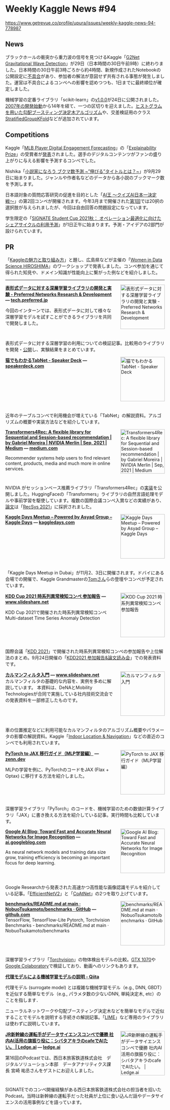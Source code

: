 # Weekly Kaggle News #94
https://www.getrevue.co/profile/upura/issues/weekly-kaggle-news-94-778987
<h3><h2>News</h2><p>ブラックホールの衝突から重力波の信号を見つけるKaggle「<a href="https://www.kaggle.com/c/g2net-gravitational-wave-detection/" target="_blank">G2Net Gravitational Wave Detection</a>」が29日（日本時間の30日午前9時）に終わりました。日本時間の30日午前3時ごろから約4時間、新規作成されたNotebookの公開設定に<a href="https://www.kaggle.com/c/g2net-gravitational-wave-detection/discussion/275580" target="_blank">不具合</a>があり、参加者の解法が意図せず共有される事態が発生しました。運営は不具合によるコンペへの影響を認めつつも、1日までに最終順位が確定しました。</p><p>機械学習の定番ライブラリ「scikit-learn」の<a href="https://scikit-learn.org/stable/whats_new/v1.0.html" target="_blank">v1.0.0</a>が24日に公開されました。<a href="https://scikit-learn.org/stable/about.html" target="_blank">2007年の開発始動</a>から14年を経て、一つの区切りを迎えました。<a href="https://scikit-learn.org/stable/modules/generated/sklearn.ensemble.HistGradientBoostingRegressor.html" target="_blank">ヒストグラムを用いた勾配ブースティング決定木アルゴリズム</a>や、交差検証用のクラス<a href="https://scikit-learn.org/dev/modules/generated/sklearn.model_selection.StratifiedGroupKFold.html#sklearn.model_selection.StratifiedGroupKFold" target="_blank">StratifiedGroupKFold</a>などが追加されています。</p><h2>Competitions</h2><p>Kaggle「<a href="https://www.kaggle.com/c/mlb-player-digital-engagement-forecasting" target="_blank">MLB Player Digital Engagement Forecasting</a>」の「<a href="https://www.kaggle.com/c/mlb-player-digital-engagement-forecasting/overview/explainability-prize" target="_blank">Explainability Prize</a>」の受賞者が<a href="https://www.kaggle.com/c/mlb-player-digital-engagement-forecasting/discussion/275463" target="_blank">発表</a>されました。選手のデジタルコンテンツがファンの盛り上がりに与える影響を予測するコンペでした。</p><p>Nishika「<a href="https://www.nishika.com/competitions/21/summary" target="_blank">小説家になろう ブクマ数予測 ~”伸びる”タイトルとは？~</a>」が9月29日に始まりました。ジャンルや作者名などのデータから各小説のブックマーク数を予測します。</p><p>日本語対象の質問応答研究の促進を目的とした「<a href="https://www.nlp.ecei.tohoku.ac.jp/projects/aio/" target="_blank">AI王 〜クイズAI日本一決定戦〜</a>」の第2回コンペが開催されます。今年3月まで開催された<a href="https://www.nlp.ecei.tohoku.ac.jp/projects/aio/competition_202103.html" target="_blank">第1回</a>では20択の選択肢が与えられましたが、今回は自由回答の問題設定になっています。</p><p>学生限定の「<a href="https://signate.jp/competitions/549" target="_blank">SIGNATE Student Cup 2021秋： オペレーション最適化に向けたシェアサイクルの利用予測</a>」が1日正午に始まります。予測・アイデアの2部門が設けられています。</p><h2>PR</h2><p>「<a href="https://speakerdeck.com/upura/attractiveness-and-approach-of-kaggle" target="_blank">Kaggleの魅力と取り組み方</a>」と題し、広島県などが主催の「<a href="https://wids.hiroshima.jp/" target="_blank">Women in Data Science HIROSHIMA</a>」のワークショップで発表しました。コンペ参加を通じて得られた知見や、ドメイン知識が性能向上に繋がった例などを紹介しました。</p></h3>
<hr>
<p>
<img width="140" height="140" alt="表形式データに対する深層学習ライブラリの開発と実験 - Preferred Networks Research &amp; Development" style="float: right; margin-left: 20px; margin-bottom: 20px;" src="https://s3.amazonaws.com/revue/items/images/011/440/570/thumb/architecture.png?1632996730" />
<strong style='display: block;'><a href="https://tech.preferred.jp/ja/blog/deep-table/?utm_campaign=Weekly%20Kaggle%20News&amp;utm_medium=email&amp;utm_source=Revue%20newsletter">表形式データに対する深層学習ライブラリの開発と実験 - Preferred Networks Research &amp; Development</a> &mdash; <a href="https://tech.preferred.jp/ja/blog/deep-table/">tech.preferred.jp</a></strong>
<p>今回のインターンでは、表形式データに対して様々な深層学習モデルを試すことができるライブラリを共同で開発しました。</p>
</p>
<div style='clear: both;'></div>
<p><p>表形式データに対する深層学習の利用についての検証記事。比較用のライブラリを開発・<a href="https://github.com/pfnet-research/deep-table" target="_blank">公開</a>し、実験結果をまとめています。</p></p>
<p>
<img width="140" height="140" alt="猫でもわかるTabNet - Speaker Deck" style="float: right; margin-left: 20px; margin-bottom: 20px;" src="https://s3.amazonaws.com/revue/items/images/011/377/665/thumb/slide_0.jpg?1632744332" />
<strong style='display: block;'><a href="https://speakerdeck.com/poya/mao-demowakarutabnet?utm_campaign=Weekly%20Kaggle%20News&amp;utm_medium=email&amp;utm_source=Revue%20newsletter">猫でもわかるTabNet - Speaker Deck</a> &mdash; <a href="https://speakerdeck.com/poya/mao-demowakarutabnet">speakerdeck.com</a></strong>

</p>
<div style='clear: both;'></div>
<p><p>近年のテーブルコンペで利用機会が増えている「TabNet」の解説資料。アルゴリズムの概要や実装方法などを紹介しています。</p></p>
<p>
<img width="140" height="140" alt="Transformers4Rec: A flexible library for Sequential and Session-based recommendation | by Gabriel Moreira | NVIDIA Merlin | Sep, 2021 | Medium" style="float: right; margin-left: 20px; margin-bottom: 20px;" src="https://s3.amazonaws.com/revue/items/images/011/334/040/thumb/1*RLlzvFPQp2by7TjwVDsJcg.jpeg?1632630738" />
<strong style='display: block;'><a href="https://medium.com/nvidia-merlin/transformers4rec-4523cc7d8fa8?utm_campaign=Weekly%20Kaggle%20News&amp;utm_medium=email&amp;utm_source=Revue%20newsletter">Transformers4Rec: A flexible library for Sequential and Session-based recommendation | by Gabriel Moreira | NVIDIA Merlin | Sep, 2021 | Medium</a> &mdash; <a href="https://medium.com/nvidia-merlin/transformers4rec-4523cc7d8fa8">medium.com</a></strong>
<p>Recommender systems help users to find relevant content, products, media and much more in online services.</p>
</p>
<div style='clear: both;'></div>
<p><p>NVIDIA がセッションベース推薦ライブラリ「Transformers4Rec」の<a href="https://github.com/NVIDIA-Merlin/Transformers4Rec" target="_blank">実装</a>を公開しました。HuggingFaceの「Transformers」ライブラリの自然言語処理モデルや事前学習を駆使しています。複数の国際会議コンペ入賞などの実績があり、<a href="https://github.com/NVIDIA-Merlin/publications/tree/main/2021_acm_recsys_transformers4rec" target="_blank">論文</a>は「<a href="https://recsys.acm.org/recsys21/" target="_blank">RecSys 2021</a>」に採択されました。</p></p>
<p>
<img width="140" height="140" alt="Kaggle Days Meetup – Powered by Asyad Group – Kaggle Days" style="float: right; margin-left: 20px; margin-bottom: 20px;" src="https://s3.amazonaws.com/revue/items/images/011/420/884/thumb/mini_l_1.png?1632920127" />
<strong style='display: block;'><a href="https://kaggledays.com/events/kaggle-days-meetup-powered-by-asyad-group/?utm_campaign=Weekly%20Kaggle%20News&amp;utm_medium=email&amp;utm_source=Revue%20newsletter">Kaggle Days Meetup – Powered by Asyad Group – Kaggle Days</a> &mdash; <a href="https://kaggledays.com/events/kaggle-days-meetup-powered-by-asyad-group/">kaggledays.com</a></strong>

</p>
<div style='clear: both;'></div>
<p><p>「Kaggle Days Meetup in Dubai」が11月2、3日に開催されます。ドバイにある会場での開催で、Kaggle Grandmasterの<a href="https://www.kaggle.com/tvdwiele" target="_blank">Tomさん</a>らの登壇やコンペが予定されています。</p></p>
<p>
<img width="140" height="140" alt="KDD Cup 2021 時系列異常検知コンペ 参加報告" style="float: right; margin-left: 20px; margin-bottom: 20px;" src="https://s3.amazonaws.com/revue/items/images/011/317/606/thumb/20210924kddcup2021-210924073603-thumbnail-4.jpg?1632547573" />
<strong style='display: block;'><a href="https://www.slideshare.net/GentaYoshimura/kdd-cup-2021?utm_campaign=Weekly%20Kaggle%20News&amp;utm_medium=email&amp;utm_source=Revue%20newsletter">KDD Cup 2021 時系列異常検知コンペ 参加報告</a> &mdash; <a href="https://www.slideshare.net/GentaYoshimura/kdd-cup-2021">www.slideshare.net</a></strong>
<p>KDD Cup 2021で開催された時系列異常検知コンペ Multi-dataset Time Series Anomaly Detection</p>
</p>
<div style='clear: both;'></div>
<p><p>国際会議「<a href="https://www.kdd.org/kdd2021/" target="_blank">KDD 2021</a>」で開催された時系列異常検知コンペの参加報告や上位解法のまとめ。9月24日開催の「<a href="https://connpass.com/event/223966/" target="_blank">KDD2021 参加報告&amp;論文読み会</a>」での発表資料です。</p></p>
<p>
<img width="140" height="140" alt="カルマンフィルタ入門" style="float: right; margin-left: 20px; margin-bottom: 20px;" src="https://s3.amazonaws.com/revue/items/images/011/317/609/thumb/random-210924072638-thumbnail-4.jpg?1632547599" />
<strong style='display: block;'><a href="https://www.slideshare.net/ssuserf7b6ad/ss-250284912/ssuserf7b6ad/ss-250284912?utm_campaign=Weekly%20Kaggle%20News&amp;utm_medium=email&amp;utm_source=Revue%20newsletter">カルマンフィルタ入門</a> &mdash; <a href="https://www.slideshare.net/ssuserf7b6ad/ss-250284912/ssuserf7b6ad/ss-250284912">www.slideshare.net</a></strong>
カルマンフィルタの基礎的な内容を、実例を多めに解説しています。 本資料は、DeNAとMobility Technologiesが合同で実施している社内技術交流会での発表資料を一部修正したものです。
</p>
<div style='clear: both;'></div>
<p><p>車の位置推定などに利用可能なカルマンフィルタのアルゴリズム概要やパラメータの影響の解説資料。Kaggle「<a href="https://www.kaggle.com/c/indoor-location-navigation" target="_blank">Indoor Location &amp; Navigation</a>」などの直近のコンペでも利用されています。</p></p>
<p>
<img width="140" height="140" alt="PyTorch to JAX 移行ガイド（MLP学習編）" style="float: right; margin-left: 20px; margin-bottom: 20px;" src="https://s3.amazonaws.com/revue/items/images/011/377/593/thumb/og-base_z4sxah.png?1632744201" />
<strong style='display: block;'><a href="https://zenn.dev/jellied_unagi/articles/d986044a425e94?utm_campaign=Weekly%20Kaggle%20News&amp;utm_medium=email&amp;utm_source=Revue%20newsletter">PyTorch to JAX 移行ガイド（MLP学習編）</a> &mdash; <a href="https://zenn.dev/jellied_unagi/articles/d986044a425e94">zenn.dev</a></strong>
<p>MLPの学習を例に、PyTorchのコードをJAX (Flax + Optax) に移行する方法を紹介しました。</p>
</p>
<div style='clear: both;'></div>
<p><p>深層学習ライブラリ「PyTorch」のコードを、機械学習のための数値計算ライブラリ「JAX」に書き換える方法を紹介している記事。実行時間も比較しています。</p></p>
<p>
<img width="140" height="140" alt="Google AI Blog: Toward Fast and Accurate Neural Networks for Image Recognition" style="float: right; margin-left: 20px; margin-bottom: 20px;" src="https://s3.amazonaws.com/revue/items/images/011/377/656/thumb/GoogleAI_logo_horizontal_color_rgb.png?1632744302" />
<strong style='display: block;'><a href="https://ai.googleblog.com/2021/09/toward-fast-and-accurate-neural.html?utm_campaign=Weekly%20Kaggle%20News&amp;utm_medium=email&amp;utm_source=Revue%20newsletter">Google AI Blog: Toward Fast and Accurate Neural Networks for Image Recognition</a> &mdash; <a href="https://ai.googleblog.com/2021/09/toward-fast-and-accurate-neural.html">ai.googleblog.com</a></strong>
<p>As neural network models and training data size grow, training efficiency is becoming an important focus for deep learning.</p>
</p>
<div style='clear: both;'></div>
<p><p>Google Researchから発表された高速かつ高性能な画像認識モデルを紹介している記事。「<a href="https://arxiv.org/abs/2104.00298" target="_blank">EfficientNetV2</a>」と「<a href="https://arxiv.org/abs/2106.04803" target="_blank">CoAtNet</a>」の2つを取り上げています。</p></p>
<p>
<img width="140" height="140" alt="benchmarks/README.md at main · NobuoTsukamoto/benchmarks · GitHub" style="float: right; margin-left: 20px; margin-bottom: 20px;" src="https://s3.amazonaws.com/revue/items/images/011/377/748/thumb/benchmarks?1632744642" />
<strong style='display: block;'><a href="https://github.com/NobuoTsukamoto/benchmarks/blob/main/pytorch/torchvision/README.md?utm_campaign=Weekly%20Kaggle%20News&amp;utm_medium=email&amp;utm_source=Revue%20newsletter">benchmarks/README.md at main · NobuoTsukamoto/benchmarks · GitHub</a> &mdash; <a href="https://github.com/NobuoTsukamoto/benchmarks/blob/main/pytorch/torchvision/README.md">github.com</a></strong>
TensorFlow, TensorFlow-Lite Pytorch, Torchvision Benchmarks - benchmarks/README.md at main · NobuoTsukamoto/benchmarks
</p>
<div style='clear: both;'></div>
<p><p>深層学習ライブラリ「<a href="https://pytorch.org/vision/" target="_blank">Torchvision</a>」の物体検出モデルの比較。<a href="https://www.nvidia.com/en-in/geforce/products/10series/geforce-gtx-1070/" target="_blank">GTX 1070</a>や<a href="https://research.google.com/colaboratory/" target="_blank">Google Colaboratory</a>で検証しており、動画へのリンクもあります。</p></p>
<p>
<strong style='display: block;'><a href="https://qiita.com/tmaehara/items/300e61e4a7a0907e441b?utm_campaign=Weekly%20Kaggle%20News&amp;utm_medium=email&amp;utm_source=Revue%20newsletter">代理モデルによる機械学習モデルの説明 - Qiita</a></strong>
<p>代理モデル (surrogate model) とは複雑な機械学習モデル（e.g., DNN, GBDT）を近似する簡単なモデル（e.g., パラメタ数の少ないDNN, 単純決定木, etc）のことを指します．</p>
</p>
<p><p>ニューラルネットワークや勾配ブースティング決定木などを簡単なモデルで近似することでモデルを説明する手続きの解説記事。「<a href="https://github.com/marcotcr/lime" target="_blank">LIME</a>」など専用のライブラリは使わずに説明しています。</p></p>
<p>
<img width="140" height="140" alt="JR新幹線の運転手がデータサイエンスコンペで優勝 社内AI活用の旗振り役に：シバタアキラのcafeでAIたい。 | Ledge.ai" style="float: right; margin-left: 20px; margin-bottom: 20px;" src="https://s3.amazonaws.com/revue/items/images/011/456/597/thumb/podcast_16.jpg?1633052332" />
<strong style='display: block;'><a href="https://ledge.ai/podcast_16th/?utm_campaign=Weekly%20Kaggle%20News&amp;utm_medium=email&amp;utm_source=Revue%20newsletter">JR新幹線の運転手がデータサイエンスコンペで優勝 社内AI活用の旗振り役に：シバタアキラのcafeでAIたい。 | Ledge.ai</a> &mdash; <a href="https://ledge.ai/podcast_16th/">ledge.ai</a></strong>
<p>第16回のPodcastでは、西日本旅客鉄道株式会社　デジタルソリューション本部　データアナリティクス課長 宮崎 祐丞さんをゲストにお迎えしました。</p>
</p>
<div style='clear: both;'></div>
<p><p>SIGNATEでのコンペ開催経験がある西日本旅客鉄道株式会社の担当者を招いたPodcast。当時は新幹線の運転手だった社員が上位に食い込んだ話やデータサイエンスの活用事例などを語っています。</p></p>
